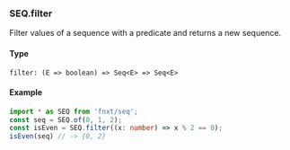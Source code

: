 ### SEQ.filter
Filter values of a sequence with a predicate and returns a new sequence.

#### Type
```
filter: (E => boolean) => Seq<E> => Seq<E>
```

#### Example
```ts
import * as SEQ from 'fnxt/seq';
const seq = SEQ.of(0, 1, 2);
const isEven = SEQ.filter((x: number) => x % 2 == 0);
isEven(seq) // -> {0, 2}
```
